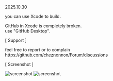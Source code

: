 
2025.10.30

you can use Xcode to build.

GitHub in Xcode is completely broken.<br>
use "GitHub Desktop".

[ Support ]

feel free to report or to complain<br>
https://github.com/cheznonnon/Forum/discussions

[ Screenshot ]

![screenshot](https://cheznonnon.github.io/Nonnon_for_Mac/Screenshot/Nekomimi%20Nina%202.png)
![screenshot](https://cheznonnon.github.io/Nonnon_for_Mac/Screenshot/Nekomimi%20Nina%202_play.png)
